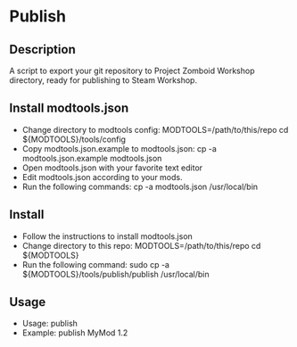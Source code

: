 # Publish

## Description
A script to export your git repository to Project Zomboid Workshop directory, ready for publishing to Steam Workshop.

## Install modtools.json
- Change directory to modtools config:
		MODTOOLS=/path/to/this/repo
		cd ${MODTOOLS}/tools/config
- Copy modtools.json.example to modtools.json:
		cp -a modtools.json.example modtools.json
- Open modtools.json with your favorite text editor
- Edit modtools.json according to your mods.
- Run the following commands:
		cp -a modtools.json /usr/local/bin

## Install
- Follow the instructions to install modtools.json
- Change directory to this repo:
		MODTOOLS=/path/to/this/repo
		cd ${MODTOOLS}
- Run the following command:
		sudo cp -a ${MODTOOLS}/tools/publish/publish /usr/local/bin

## Usage
- Usage:
		publish <mod id> <version>
- Example:
		publish MyMod 1.2
